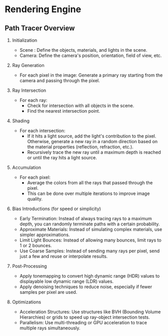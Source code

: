 # Rendering Engine


## Path Tracer Overview

1. Initialization
    - Scene : Define the objects, materials, and lights in the scene.
    - Camera: Define the camera's position, orientation, field of view, etc.

2. Ray Generation
    - For each pixel in the image: Generate a primary ray starting from the camera and passing through the pixel.

3. Ray Intersection
    - For each ray:
        - Check for intersection with all objects in the scene.
        - Find the nearest intersection point.
4. Shading
    - For each intersection:
        - If it hits a light source, add the light's contribution to the pixel. Otherwise, generate a new ray in a random direction based on the material properties (reflection, refraction, etc.).
        - Recursively trace the new ray until a maximum depth is reached or until the ray hits a light source.
        
5. Accumulation
    - For each pixel:
        - Average the colors from all the rays that passed through the pixel.
        - This can be done over multiple iterations to improve image quality.

6. Bias Introductions (for speed or simplicity)
    - Early Termination: Instead of always tracing rays to a maximum depth, you can randomly terminate paths with a certain probability.
    - Approximate Materials: Instead of simulating complex materials, use simpler approximations.
    - Limit Light Bounces: Instead of allowing many bounces, limit rays to 1 or 2 bounces.
    - Use Coarse Samples: Instead of sending many rays per pixel, send just a few and reuse or interpolate results.

7. Post-Processing
    - Apply tonemapping to convert high dynamic range (HDR) values to displayable low dynamic range (LDR) values.
    - Apply denoising techniques to reduce noise, especially if fewer samples per pixel are used.

8. Optimizations
    - Acceleration Structures: Use structures like BVH (Bounding Volume Hierarchies) or grids to speed up ray-object intersection tests.
    - Parallelism: Use multi-threading or GPU acceleration to trace multiple rays simultaneously.
